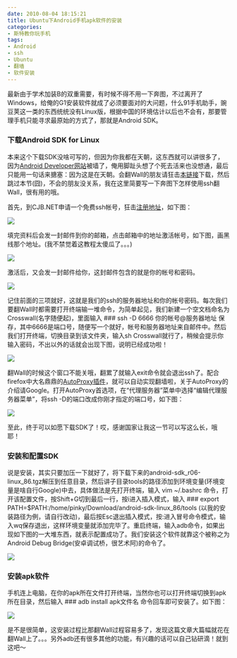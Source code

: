 ```yaml
---
date: 2010-08-04 18:15:21
title: Ubuntu下Android手机apk软件的安装
categories:
- 斯特教你玩手机
tags:
- Android
- ssh
- Ubuntu
- 翻墙
- 软件安装
---
```


最新由于学术加装B的双重需要，有时候不得不用一下奔图，不过离开了Windows，给俺的G1安装软件就成了必须要面对的大问题，什么91手机助手，豌豆荚这一类的东西统统没有Linux版，根据中国的环境估计以后也不会有，那要管理手机只能寻求最原始的方式了，那就是Android SDK。

### 下载Android SDK for Linux

本来这个下载SDK没啥可写的，但因为你我都在天朝，这东西就可以讲很多了，因为[Android Developer网站](http://developer.android.com/index.html)被墙了，俺用脚趾头想了个死去活来也没想通，最后只能用一句话来搪塞：因为这是在天朝。会翻Wall的朋友请狂击[本链接](http://dl.google.com/android/android-sdk_r06-linux_86.tgz)下载，然后跳过本节(囧)，不会的朋友没关系，我在这里简要写一下奔图下怎样使用ssh翻Wall，很有用的哦。

首先，到CJB.NET申请一个免费ssh帐号，狂击[注册地址](http://www.cjb.net/cgi-bin/shell.cgi?action=signup)，如下图：


![](http://pinkyjie-blog.qiniudn.com/images/ubuntu-android-apk-install-1.png)

<!--more-->

填完资料后会发一封邮件到你的邮箱，点击邮箱中的地址激活帐号，如下图，画黑线那个地址。(我不禁觉着这教程太傻瓜了。。。)


![](http://pinkyjie-blog.qiniudn.com/images/ubuntu-android-apk-install-2.png)


激活后，又会发一封邮件给你，这封邮件包含的就是你的帐号和密码。


![](http://pinkyjie-blog.qiniudn.com/images/ubuntu-android-apk-install-3.png)


记住前面的三项就好，这就是我们的ssh的服务器地址和你的帐号密码。每次我们要翻Wall时都需要打开终端输一堆命令，为简单起见，我们新建一个空文档命名为Crosswall(名字随便起)，里面输入 ### ssh -D 6666 你的帐号@服务器地址 保存，其中6666是端口号，随便写一个就好，帐号和服务器地址来自邮件中。然后我们打开终端，切换目录到该文件夹，输入sh Crosswall就行了，稍候会提示你输入密码，不出以外的话就会出现下图，说明已经成功啦！


![](http://pinkyjie-blog.qiniudn.com/images/ubuntu-android-apk-install-4.png)


翻Wall的时候这个窗口不能关哦，翻累了就输入exit命令就会退出ssh了。配合firefox中大名鼎鼎的[AutoProxy插件](https://addons.mozilla.org/zh-CN/firefox/addon/11009/)，就可以自动实现翻墙啦，关于AutoProxy的介绍请Google。打开AutoProxy首选项，在“代理服务器”菜单中选择“编辑代理服务器菜单”，将ssh -D的端口改成你刚才指定的端口号，如下图：


![](http://pinkyjie-blog.qiniudn.com/images/ubuntu-android-apk-install-5.png)


至此，终于可以如愿下载SDK了！哎，感谢国家让我这一节可以写这么长，哦耶！


### 安装和配置SDK

说是安装，其实只要加压一下就好了，将下载下来的android-sdk_r06-linux_86.tgz解压到任意目录，然后讲子目录tools的路径添加到环境变量(环境变量是啥自行Google)中去，具体做法是先打开终端，输入 vim ~/.bashrc 命令，打开该配置文件，按Shift+G切到最后一行，按i进入插入模式，输入 ### export PATH=$PATH:/home/pinky/Download/android-sdk-linux_86/tools (以我的安装路径为例，请自行改动)，最后按Esc退出插入模式，按:进入冒号命令模式，输入wq保存退出，这样环境变量就添加完毕了。重启终端，输入adb命令，如果出现如下图的一大堆东西，就表示配置成功了。我们安装这个软件就靠这个被称之为Android Debug Bridge(安卓调试桥，很艺术阿)的命令了。


![](http://pinkyjie-blog.qiniudn.com/images/ubuntu-android-apk-install-6.png)


### 安装apk软件

手机连上电脑，在你的apk所在文件打开终端，当然你也可以打开终端切换到apk所在目录，然后输入 ### adb install apk文件名 命令回车即可安装了。如下图：

![](http://pinkyjie-blog.qiniudn.com/images/ubuntu-android-apk-install-7.png)

是不是很简单，这安装过程比那翻Wall过程容易多了，发现这篇文章大篇幅就花在翻Wall上了。。。另外adb还有很多其他的功能，有兴趣的话可以自己钻研滴！就到这吧～
